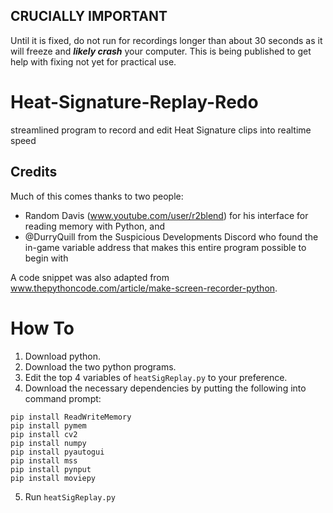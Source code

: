 ## CRUCIALLY IMPORTANT
Until it is fixed, do not run for recordings longer than about 30 seconds as it will freeze and ***likely crash*** your computer. This is being published to get help with fixing not yet for practical use.

# Heat-Signature-Replay-Redo
streamlined program to record and edit Heat Signature clips into realtime speed 

## Credits
Much of this comes thanks to two people:
* Random Davis (www.youtube.com/user/r2blend) for his interface for reading memory with Python, and
* @DurryQuill from the Suspicious Developments Discord who found the in-game variable address that makes this entire program possible to begin with

A code snippet was also adapted from www.thepythoncode.com/article/make-screen-recorder-python.

# How To
1. Download python.
2. Download the two python programs.
3. Edit the top 4 variables of `heatSigReplay.py` to your preference.
4. Download the necessary dependencies by putting the following into command prompt:
~~~~
pip install ReadWriteMemory
pip install pymem
pip install cv2
pip install numpy
pip install pyautogui
pip install mss
pip install pynput
pip install moviepy
~~~~
5. Run `heatSigReplay.py`
